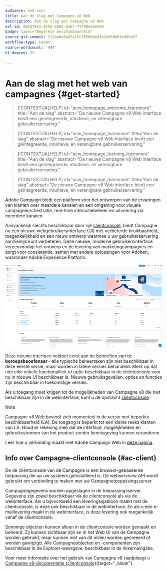 ```yaml
---
audience: end-user
title: Aan de slag met Campagne v8 Web
description: Aan de slag met Campagne v8 Web
exl-id: 885d7851-4e5d-4b03-ba6f-71f90ede83e8
badge: label="Beperkte beschikbaarheid"
source-git-commit: f12aebe0a87a15cf9560de61e28d68601e40bd2f
workflow-type: tm+mt
source-wordcount: '444'
ht-degree: 2%

---
```


# Aan de slag met het web van campagnes {#get-started}


>[!CONTEXTUALHELP]
>id="acw_homepage_welcome_learnmore"
>title="Aan de slag"
>abstract="De nieuwe Campagne v8 Web interface biedt een geïntegreerde, intuïtieve, en verenigbare gebruikerservaring."

>[!CONTEXTUALHELP]
>id="acw_homepage_learnmore"
>title="Aan de slag"
>abstract="De nieuwe Campagne v8 Web interface biedt een geïntegreerde, intuïtieve, en verenigbare gebruikerservaring."

>[!CONTEXTUALHELP]
>id="acw_homepage_learning_learnmore"
>title="Aan de slag"
>abstract="De nieuwe Campagne v8 Web interface biedt een geïntegreerde, intuïtieve, en verenigbare gebruikerservaring."

>[!CONTEXTUALHELP]
>id="acw_homepage_learnmore"
>title="Aan de slag"
>abstract="De nieuwe Campagne v8 Web interface biedt een geïntegreerde, intuïtieve, en verenigbare gebruikerservaring."

Adobe Campaign biedt een platform voor het ontwerpen van de ervaringen van klanten over meerdere kanalen en een omgeving voor visuele campagneorchestratie, real-time interactiebeheer en uitvoering via meerdere kanalen.

Aanvankelijk slechts beschikbaar door rijk [clientconsole](#ac-client), biedt Campagne nu een nieuwe webgebruikersinterface (UI) met verbeterde bruikbaarheid, toegankelijkheid en een nieuw ontwerp waarmee u uw gebruikerservaring aanzienlijk kunt verbeteren. Deze nieuwe, moderne gebruikersinterface vereenvoudigt het ontwerp en de levering van marketingcampagnes en zorgt voor consistentie, samen met andere oplossingen voor Adoben, waaronder Adobe Experience Platform.

![](assets/home.png)

Deze nieuwe interface voldoet eerst aan de behoeften van de **beroepsbeoefenaar** - alle typische beheertaken zijn niet beschikbaar in deze eerste versie, maar worden in latere versies behandeld. Merk op dat niet elke enkele functionaliteit of optie beschikbaar in de cliëntconsole voor nu in nieuwe UI beschikbaar is. Nieuwe gebruiksgevallen, opties en functies zijn beschikbaar in toekomstige versies.

Als u toegang moet krijgen tot de mogelijkheden van Campagne v8 die niet beschikbaar zijn in de webinterface, kunt u de opdracht [clientconsole](#ac-client).


>[!NOTE]
>
>Campagne v8 Web bevindt zich momenteel in de versie met beperkte beschikbaarheid (LA). De toegang is beperkt tot een kleine reeks klanten van LA. Houd er rekening mee dat de interface, mogelijkheden en gebruiksstromen van het product zonder kennisgeving kunnen veranderen.

Leer hoe u verbinding maakt met Adobe Campaign Web in [deze pagina](connect-to-campaign.md).

## Info over Campagne-clientconsole {#ac-client}

De de cliëntconsole van de Campagne is een browser-gebaseerde toepassing die op uw systeem geïnstalleerd is. De webservices-API wordt gebruikt om verbinding te maken met uw Campagnetoepassingsserver.

Campagnegegevens worden opgeslagen in de toepassingsserver. Gegevens zijn zowel beschikbaar via de clientconsole als via de webinterface. Als u bijvoorbeeld een leveringssjabloon maakt met de clientconsole, is deze ook beschikbaar in de webinterface. En als u een e-maillevering maakt in de webinterface, is deze levering ook toegankelijk vanaf de clientconsole.

Sommige objecten kunnen alleen in de clientconsole worden gemaakt en beheerd. Zij kunnen zichtbaar zijn en in het Web UI van de Campagne worden gebruikt, maar kunnen niet van dit milieu worden gecreeerd of worden gewijzigd. Alle Campagneobjecten en -componenten zijn beschikbaar in de Explorer-weergave, beschikbaar in de linkernavigatie.

Voor meer informatie over het gebruik van Campagne v8 raadpleegt u [Campagne v8-documentatie (clientconsole)](https://experienceleague.adobe.com/docs/campaign/campaign-v8/campaign-home.html?lang=nl){target="_blank"}.
